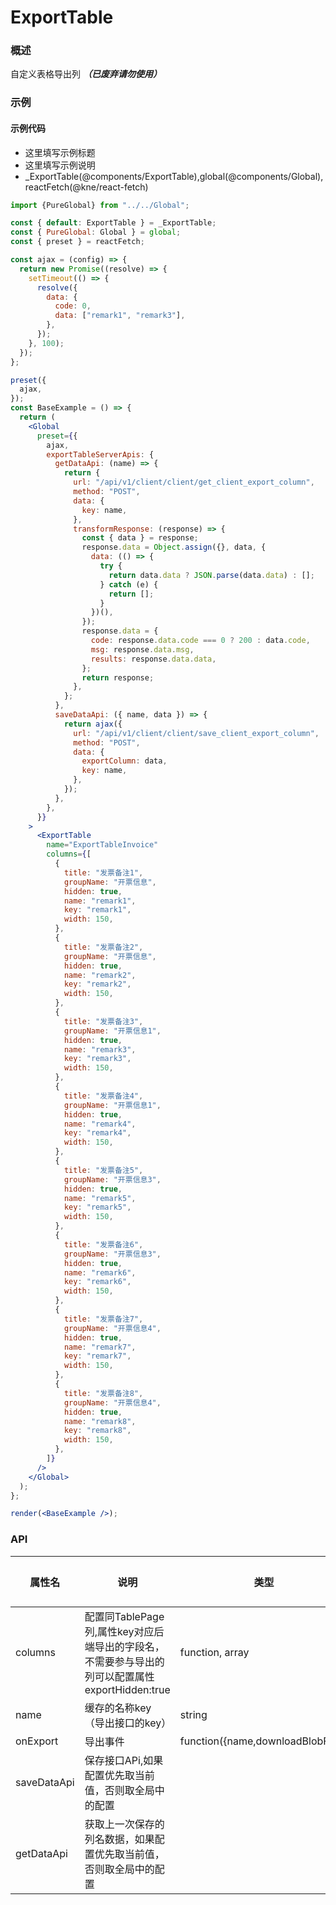 
# ExportTable


### 概述

自定义表格导出列 ***（已废弃请勿使用）***


### 示例

#### 示例代码

- 这里填写示例标题
- 这里填写示例说明
- _ExportTable(@components/ExportTable),global(@components/Global),reactFetch(@kne/react-fetch)

```jsx
import {PureGlobal} from "../../Global";

const { default: ExportTable } = _ExportTable;
const { PureGlobal: Global } = global;
const { preset } = reactFetch;

const ajax = (config) => {
  return new Promise((resolve) => {
    setTimeout(() => {
      resolve({
        data: {
          code: 0,
          data: ["remark1", "remark3"],
        },
      });
    }, 100);
  });
};

preset({
  ajax,
});
const BaseExample = () => {
  return (
    <Global
      preset={{
        ajax,
        exportTableServerApis: {
          getDataApi: (name) => {
            return {
              url: "/api/v1/client/client/get_client_export_column",
              method: "POST",
              data: {
                key: name,
              },
              transformResponse: (response) => {
                const { data } = response;
                response.data = Object.assign({}, data, {
                  data: (() => {
                    try {
                      return data.data ? JSON.parse(data.data) : [];
                    } catch (e) {
                      return [];
                    }
                  })(),
                });
                response.data = {
                  code: response.data.code === 0 ? 200 : data.code,
                  msg: response.data.msg,
                  results: response.data.data,
                };
                return response;
              },
            };
          },
          saveDataApi: ({ name, data }) => {
            return ajax({
              url: "/api/v1/client/client/save_client_export_column",
              method: "POST",
              data: {
                exportColumn: data,
                key: name,
              },
            });
          },
        },
      }}
    >
      <ExportTable
        name="ExportTableInvoice"
        columns={[
          {
            title: "发票备注1",
            groupName: "开票信息",
            hidden: true,
            name: "remark1",
            key: "remark1",
            width: 150,
          },
          {
            title: "发票备注2",
            groupName: "开票信息",
            hidden: true,
            name: "remark2",
            key: "remark2",
            width: 150,
          },
          {
            title: "发票备注3",
            groupName: "开票信息1",
            hidden: true,
            name: "remark3",
            key: "remark3",
            width: 150,
          },
          {
            title: "发票备注4",
            groupName: "开票信息1",
            hidden: true,
            name: "remark4",
            key: "remark4",
            width: 150,
          },
          {
            title: "发票备注5",
            groupName: "开票信息3",
            hidden: true,
            name: "remark5",
            key: "remark5",
            width: 150,
          },
          {
            title: "发票备注6",
            groupName: "开票信息3",
            hidden: true,
            name: "remark6",
            key: "remark6",
            width: 150,
          },
          {
            title: "发票备注7",
            groupName: "开票信息4",
            hidden: true,
            name: "remark7",
            key: "remark7",
            width: 150,
          },
          {
            title: "发票备注8",
            groupName: "开票信息4",
            hidden: true,
            name: "remark8",
            key: "remark8",
            width: 150,
          },
        ]}
      />
    </Global>
  );
};

render(<BaseExample />);

```


### API

| 属性名     | 说明 | 类型              | 默认值 |
|---------|--|-----------------|-----|
| columns | 配置同TablePage列,属性key对应后端导出的字段名，不需要参与导出的列可以配置属性exportHidden:true | function, array | []  |
| name | 缓存的名称key（导出接口的key） | string |   |
| onExport | 导出事件 | function({name,downloadBlobFile}) |   |
| saveDataApi | 保存接口APi,如果配置优先取当前值，否则取全局中的配置 |  |   |
| getDataApi | 获取上一次保存的列名数据，如果配置优先取当前值，否则取全局中的配置 |  |   |


